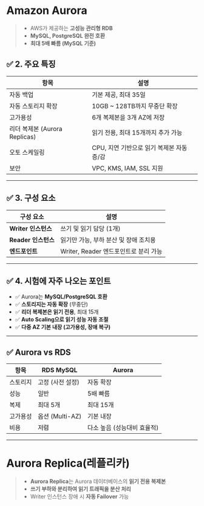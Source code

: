 # Amazon Aurora
> - AWS가 제공하는 **고성능 관리형 RDB**
> - **MySQL, PostgreSQL 완전 호환**
> - **최대 5배 빠름 (MySQL 기준)**


## ✅ 2. 주요 특징

| 항목 | 설명 |
|------|------|
| 자동 백업 | 기본 제공, 최대 35일 |
| 자동 스토리지 확장 | 10GB ~ 128TB까지 무중단 확장 |
| 고가용성 | 6개 복제본을 3개 AZ에 저장 |
| 리더 복제본 (Aurora Replicas) | 읽기 전용, 최대 15개까지 추가 가능 |
| 오토 스케일링 | CPU, 지연 기반으로 읽기 복제본 자동 증/감 |
| 보안 | VPC, KMS, IAM, SSL 지원 |

---

## ✅ 3. 구성 요소

| 구성 요소 | 설명 |
|-----------|------|
| **Writer 인스턴스** | 쓰기 및 읽기 담당 (1개) |
| **Reader 인스턴스** | 읽기만 가능, 부하 분산 및 장애 조치용 |
| **엔드포인트** | Writer, Reader 엔드포인트로 분리 가능 |

---

## ✅ 4. 시험에 자주 나오는 포인트

- ✅ Aurora는 **MySQL/PostgreSQL 호환**
- ✅ **스토리지는 자동 확장** (무중단)
- ✅ **리더 복제본은 읽기 전용**, 최대 15개
- ✅ **Auto Scaling으로 읽기 성능 자동 조절**
- ✅ **다중 AZ 기본 내장 (고가용성, 장애 복구)**

---

## ✅ Aurora vs RDS

| 항목 | RDS MySQL | Aurora |
|------|-----------|--------|
| 스토리지 | 고정 (사전 설정) | 자동 확장 |
| 성능 | 일반 | 5배 빠름 |
| 복제 | 최대 5개 | 최대 15개 |
| 고가용성 | 옵션 (Multi-AZ) | 기본 내장 |
| 비용 | 저렴 | 다소 높음 (성능대비 효율적) |

---

# Aurora Replica(레플리카)
> - **Aurora Replica**는 Aurora 데이터베이스의 **읽기 전용 복제본**
> - **쓰기 부하와 분리하여 읽기 트래픽을 분산 처리**
> - Writer 인스턴스 장애 시 **자동 Failover** 가능
